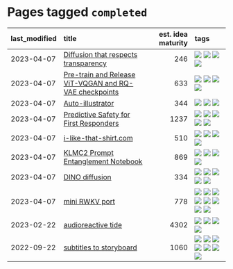 # Pages tagged `completed`

|last_modified|title|est. idea maturity|tags
|:---|:---|---:|:---|
|2023-04-07|[Diffusion that respects transparency](../diffusion-that-respects-transparency.md)|246|[![](https://img.shields.io/badge/tag-completed-32d44f)](../tags/completed.md) [![](https://img.shields.io/badge/tag-diffusion-fde018)](../tags/diffusion.md) [![](https://img.shields.io/badge/tag-image_processing-97a75e)](../tags/image_processing.md) [![](https://img.shields.io/badge/tag-transparency-db71cb)](../tags/transparency.md)|
|2023-04-07|[Pre-train and Release ViT-VQGAN and RQ-VAE checkpoints](../pretrained_vit-vqgan_checkpoints.md)|633|[![](https://img.shields.io/badge/tag-completed-32d44f)](../tags/completed.md) [![](https://img.shields.io/badge/tag-dataset-b25b5)](../tags/dataset.md) [![](https://img.shields.io/badge/tag-prompting-76bb24)](../tags/prompting.md) [![](https://img.shields.io/badge/tag-tooling-1614f8)](../tags/tooling.md)|
|2023-04-07|[Auto-illustrator](../auto-illustrator.md)|344|[![](https://img.shields.io/badge/tag-completed-32d44f)](../tags/completed.md) [![](https://img.shields.io/badge/tag-prompting-76bb24)](../tags/prompting.md) [![](https://img.shields.io/badge/tag-tooling-1614f8)](../tags/tooling.md)|
|2023-04-07|[Predictive Safety for First Responders](../safety-officer.md)|1237|[![](https://img.shields.io/badge/tag-completed-32d44f)](../tags/completed.md) [![](https://img.shields.io/badge/tag-dataset-b25b5)](../tags/dataset.md) [![](https://img.shields.io/badge/tag-publication-35b163)](../tags/publication.md) [![](https://img.shields.io/badge/tag-publicgood-fe4dc)](../tags/publicgood.md) [![](https://img.shields.io/badge/tag-wip-82d6e)](../tags/wip.md)|
|2023-04-07|[i-like-that-shirt.com](../ilikethatshirt.com.md)|510|[![](https://img.shields.io/badge/tag-accessibility-e9b626)](../tags/accessibility.md) [![](https://img.shields.io/badge/tag-completed-32d44f)](../tags/completed.md) [![](https://img.shields.io/badge/tag-publicgood-fe4dc)](../tags/publicgood.md) [![](https://img.shields.io/badge/tag-tooling-1614f8)](../tags/tooling.md)|
|2023-04-07|[KLMC2 Prompt Entanglement Notebook](../klmc2-prompt-entanglement.md)|869|[![](https://img.shields.io/badge/tag-completed-32d44f)](../tags/completed.md) [![](https://img.shields.io/badge/tag-notebook-83cbca)](../tags/notebook.md) [![](https://img.shields.io/badge/tag-prompting-76bb24)](../tags/prompting.md) [![](https://img.shields.io/badge/tag-tooling-1614f8)](../tags/tooling.md)|
|2023-04-07|[DINO diffusion](../DINO-diffusion.md)|334|[![](https://img.shields.io/badge/tag-completed-32d44f)](../tags/completed.md) [![](https://img.shields.io/badge/tag-experimental-f14da)](../tags/experimental.md) [![](https://img.shields.io/badge/tag-nerf-e3be61)](../tags/nerf.md) [![](https://img.shields.io/badge/tag-tooling-1614f8)](../tags/tooling.md) [![](https://img.shields.io/badge/tag-wip-82d6e)](../tags/wip.md)|
|2023-04-07|[mini RWKV port](../rust_rwkv.md)|778|[![](https://img.shields.io/badge/tag-RNN-e8ae48)](../tags/RNN.md) [![](https://img.shields.io/badge/tag-completed-32d44f)](../tags/completed.md) [![](https://img.shields.io/badge/tag-experimental-f14da)](../tags/experimental.md) [![](https://img.shields.io/badge/tag-ggml-b5ec2c)](../tags/ggml.md) [![](https://img.shields.io/badge/tag-mobilenet-f76896)](../tags/mobilenet.md) [![](https://img.shields.io/badge/tag-model_compression-0e5ec)](../tags/model_compression.md) [![](https://img.shields.io/badge/tag-tooling-1614f8)](../tags/tooling.md) [![](https://img.shields.io/badge/tag-wip-82d6e)](../tags/wip.md)|
|2023-02-22|[audioreactive tide](../audioreactive_tide.md)|4302|[![](https://img.shields.io/badge/tag-animation-6013c8)](../tags/animation.md) [![](https://img.shields.io/badge/tag-completed-32d44f)](../tags/completed.md) [![](https://img.shields.io/badge/tag-experimental-f14da)](../tags/experimental.md) [![](https://img.shields.io/badge/tag-publication-35b163)](../tags/publication.md)|
|2022-09-22|[subtitles to storyboard](../subtitles-to-storyboard.md)|1060|[![](https://img.shields.io/badge/tag-accessibility-e9b626)](../tags/accessibility.md) [![](https://img.shields.io/badge/tag-animation-6013c8)](../tags/animation.md) [![](https://img.shields.io/badge/tag-completed-32d44f)](../tags/completed.md) [![](https://img.shields.io/badge/tag-open_source-1043a5)](../tags/open_source.md) [![](https://img.shields.io/badge/tag-prompting-76bb24)](../tags/prompting.md) [![](https://img.shields.io/badge/tag-tooling-1614f8)](../tags/tooling.md) [![](https://img.shields.io/badge/tag-wip-82d6e)](../tags/wip.md)|